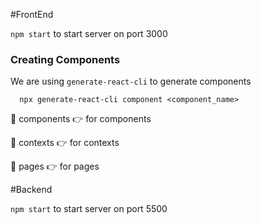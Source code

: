 
#FrontEnd

`npm start` to start server on port 3000

### Creating Components

We are using `generate-react-cli` to generate components
```
  npx generate-react-cli component <component_name>
```

📁 components
   👉 for components
  
📁 contexts
   👉 for contexts
   
📁 pages
   👉 for pages
  

#Backend

`npm start` to start server on port 5500

